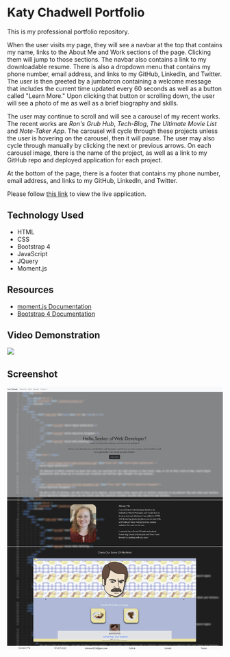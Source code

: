 # Katy Chadwell Portfolio

This is my professional portfolio repository.

When the user visits my page, they will see a navbar at the top that contains my name, links to the About Me and Work sections of the page. Clicking them will jump to those sections. The navbar also contains a link to my downloadable resume. There is also a dropdown menu that contains my phone number, email address, and links to my GitHub, LinkedIn, and Twitter. The user is then greeted by a jumbotron containing a welcome message that includes the current time updated every 60 seconds as well as a button called "Learn More." Upon clicking that button or scrolling down, the user will see a photo of me as well as a brief biography and skills.

The user may continue to scroll and will see a carousel of my recent works. The recent works are _Ron's Grub Hub_, _Tech-Blog_, _The Ultimate Movie List_ and _Note-Taker App_. The carousel will cycle through these projects unless the user is hovering on the carousel, then it will pause. The user may also cycle through manually by clicking the next or previous arrows. On each carousel image, there is the name of the project, as well as a link to my GitHub repo and deployed application for each project.

At the bottom of the page, there is a footer that contains my phone number, email address, and links to my GitHub, LinkedIn, and Twitter.

Please follow [this link](https://klay824.github.io/katy-chadwell-portfolio/) to view the live application.

## Technology Used

- HTML
- CSS
- Bootstrap 4
- JavaScript
- JQuery
- Moment.js

## Resources

- [moment.js Documentation](https://momentjs.com/)
- [Bootstrap 4 Documentation](https://getbootstrap.com/docs/4.6/getting-started/introduction/)

## Video Demonstration

![](assets/gif/deployed-demo.gif)

## Screenshot

![](assets/images/screenshot-1.png)
